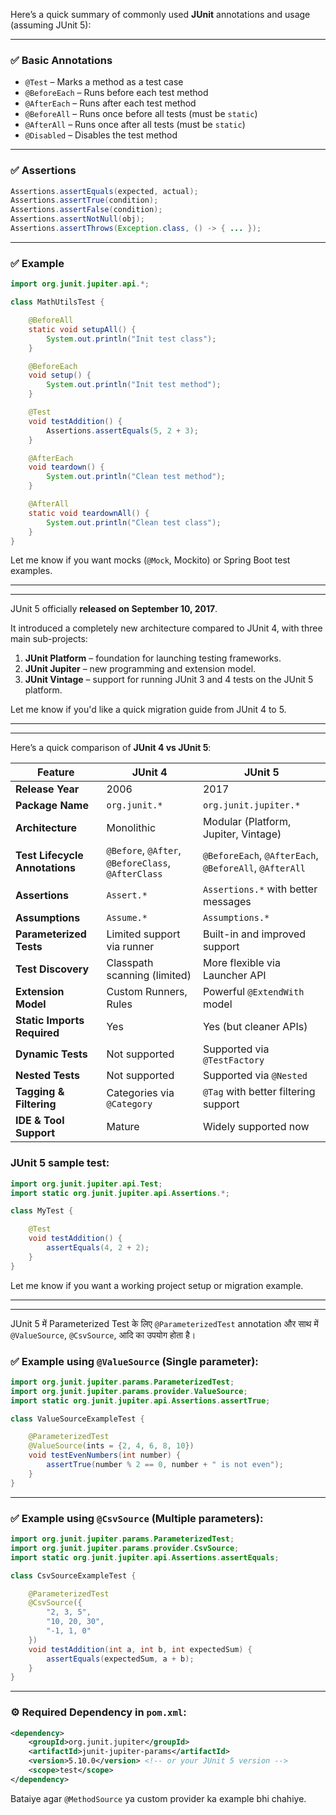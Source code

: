 Here’s a quick summary of commonly used **JUnit** annotations and usage (assuming JUnit 5):

---

### ✅ Basic Annotations

* `@Test` – Marks a method as a test case
* `@BeforeEach` – Runs before each test method
* `@AfterEach` – Runs after each test method
* `@BeforeAll` – Runs once before all tests (must be `static`)
* `@AfterAll` – Runs once after all tests (must be `static`)
* `@Disabled` – Disables the test method

---

### ✅ Assertions

```java
Assertions.assertEquals(expected, actual);
Assertions.assertTrue(condition);
Assertions.assertFalse(condition);
Assertions.assertNotNull(obj);
Assertions.assertThrows(Exception.class, () -> { ... });
```

---

### ✅ Example

```java
import org.junit.jupiter.api.*;

class MathUtilsTest {

    @BeforeAll
    static void setupAll() {
        System.out.println("Init test class");
    }

    @BeforeEach
    void setup() {
        System.out.println("Init test method");
    }

    @Test
    void testAddition() {
        Assertions.assertEquals(5, 2 + 3);
    }

    @AfterEach
    void teardown() {
        System.out.println("Clean test method");
    }

    @AfterAll
    static void teardownAll() {
        System.out.println("Clean test class");
    }
}
```

Let me know if you want mocks (`@Mock`, Mockito) or Spring Boot test examples.


---
---

JUnit 5 officially **released on September 10, 2017**.

It introduced a completely new architecture compared to JUnit 4, with three main sub-projects:

1. **JUnit Platform** – foundation for launching testing frameworks.
2. **JUnit Jupiter** – new programming and extension model.
3. **JUnit Vintage** – support for running JUnit 3 and 4 tests on the JUnit 5 platform.

Let me know if you'd like a quick migration guide from JUnit 4 to 5.


---
---

Here’s a quick comparison of **JUnit 4 vs JUnit 5**:

| Feature                        | JUnit 4                                            | JUnit 5                                                |
| ------------------------------ | -------------------------------------------------- | ------------------------------------------------------ |
| **Release Year**               | 2006                                               | 2017                                                   |
| **Package Name**               | `org.junit.*`                                      | `org.junit.jupiter.*`                                  |
| **Architecture**               | Monolithic                                         | Modular (Platform, Jupiter, Vintage)                   |
| **Test Lifecycle Annotations** | `@Before`, `@After`, `@BeforeClass`, `@AfterClass` | `@BeforeEach`, `@AfterEach`, `@BeforeAll`, `@AfterAll` |
| **Assertions**                 | `Assert.*`                                         | `Assertions.*` with better messages                    |
| **Assumptions**                | `Assume.*`                                         | `Assumptions.*`                                        |
| **Parameterized Tests**        | Limited support via runner                         | Built-in and improved support                          |
| **Test Discovery**             | Classpath scanning (limited)                       | More flexible via Launcher API                         |
| **Extension Model**            | Custom Runners, Rules                              | Powerful `@ExtendWith` model                           |
| **Static Imports Required**    | Yes                                                | Yes (but cleaner APIs)                                 |
| **Dynamic Tests**              | Not supported                                      | Supported via `@TestFactory`                           |
| **Nested Tests**               | Not supported                                      | Supported via `@Nested`                                |
| **Tagging & Filtering**        | Categories via `@Category`                         | `@Tag` with better filtering support                   |
| **IDE & Tool Support**         | Mature                                             | Widely supported now                                   |

### JUnit 5 sample test:

```java
import org.junit.jupiter.api.Test;
import static org.junit.jupiter.api.Assertions.*;

class MyTest {

    @Test
    void testAddition() {
        assertEquals(4, 2 + 2);
    }
}
```

Let me know if you want a working project setup or migration example.

---
---

JUnit 5 में Parameterized Test के लिए `@ParameterizedTest` annotation और साथ में `@ValueSource`, `@CsvSource`, आदि का उपयोग होता है।

### ✅ Example using `@ValueSource` (Single parameter):

```java
import org.junit.jupiter.params.ParameterizedTest;
import org.junit.jupiter.params.provider.ValueSource;
import static org.junit.jupiter.api.Assertions.assertTrue;

class ValueSourceExampleTest {

    @ParameterizedTest
    @ValueSource(ints = {2, 4, 6, 8, 10})
    void testEvenNumbers(int number) {
        assertTrue(number % 2 == 0, number + " is not even");
    }
}
```

---

### ✅ Example using `@CsvSource` (Multiple parameters):

```java
import org.junit.jupiter.params.ParameterizedTest;
import org.junit.jupiter.params.provider.CsvSource;
import static org.junit.jupiter.api.Assertions.assertEquals;

class CsvSourceExampleTest {

    @ParameterizedTest
    @CsvSource({
        "2, 3, 5",
        "10, 20, 30",
        "-1, 1, 0"
    })
    void testAddition(int a, int b, int expectedSum) {
        assertEquals(expectedSum, a + b);
    }
}
```

---

### ⚙️ Required Dependency in `pom.xml`:

```xml
<dependency>
    <groupId>org.junit.jupiter</groupId>
    <artifactId>junit-jupiter-params</artifactId>
    <version>5.10.0</version> <!-- or your JUnit 5 version -->
    <scope>test</scope>
</dependency>
```

Bataiye agar `@MethodSource` ya custom provider ka example bhi chahiye.
